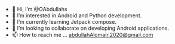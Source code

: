 - 👋 Hi, I’m @OAbdullahs
- 👀 I’m interested in Android and Python development.
- 🌱 I’m currently learning Jetpack compose.
- 💞️ I’m looking to collaborate on developing Android applications.
- 📫 How to reach me ... abdullahAlomair.2020@gmail.com

<!---
OAbdullahs/OAbdullahs is a ✨ special ✨ repository because its `README.md` (this file) appears on your GitHub profile.
You can click the Preview link to take a look at your changes.
--->
